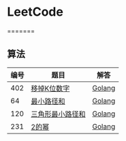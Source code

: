 # LeetCode
=======


## 算法

| 编号 | 题目 | 解答 | 
| --- | --- | --- |
| 402 | [移掉K位数字](https://leetcode-cn.com/problems/remove-k-digits/) | [Golang](./golang/402/removeKdigits.go) |
| 64 | [最小路径和](https://leetcode-cn.com/problems/remove-k-digits/) | [Golang](./golang/64/minPathSum.go) |
| 120 | [三角形最小路径和](https://leetcode-cn.com/problems/remove-k-digits/) | [Golang](./golang/120/minimumTotal.go) |
| 231 | [2的幂](https://leetcode-cn.com/problems/remove-k-digits/) | [Golang](./golang/231/isPowerOfTwo.go) |
